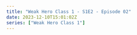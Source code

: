 ```yaml
---
title: "Weak Hero Class 1 - S1E2 - Episode 02"
date: 2023-12-10T15:01:02Z
series: ["Weak Hero Class 1"]
---
```



<mux-player stream-type="on-demand"
  src="https://kp3d-my.sharepoint.com/personal/ryoo_kp3d_onmicrosoft_com/_layouts/15/download.aspx?share=EWMkgz5piIVMp0bfUpP47xcBnopsNwrHVzQePZXT3FCw3w" prefer-playback="mse" controls>
  </mux-player>
  
  
  <script src="https://cdn.jsdelivr.net/npm/@mux/mux-player"></script>
  
 <script type="application/ld+json">
 {
  "@context": "https://schema.org/",
  "@type": "VideoObject",
  "name": "Weak Hero Class 1 - S1E2 - Episode 02",
  "contentUrl": "https://stream.mux.com/LcKr8cTrnS900aEaU001Iq1u900324DHsOqmLwiIikt8A8.m3u8",
  "thumbnailUrl": "https://www.themoviedb.org/t/p/original/aGuBIB79vDDQKcsQUIF5fa5P07b.jpg?width=314&fit_mode=preserve&time=25",
  "uploadDate": "2023-12-10T15:01:02Z",
}

</script>